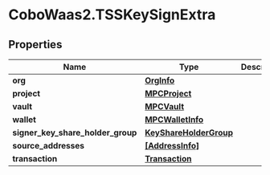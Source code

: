 # CoboWaas2.TSSKeySignExtra

## Properties

Name | Type | Description | Notes
------------ | ------------- | ------------- | -------------
**org** | [**OrgInfo**](OrgInfo.md) |  | [optional] 
**project** | [**MPCProject**](MPCProject.md) |  | [optional] 
**vault** | [**MPCVault**](MPCVault.md) |  | [optional] 
**wallet** | [**MPCWalletInfo**](MPCWalletInfo.md) |  | [optional] 
**signer_key_share_holder_group** | [**KeyShareHolderGroup**](KeyShareHolderGroup.md) |  | [optional] 
**source_addresses** | [**[AddressInfo]**](AddressInfo.md) |  | [optional] 
**transaction** | [**Transaction**](Transaction.md) |  | [optional] 


